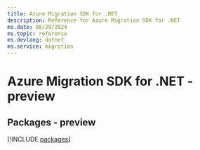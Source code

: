 ```yaml
---
title: Azure Migration SDK for .NET
description: Reference for Azure Migration SDK for .NET
ms.date: 08/29/2024
ms.topic: reference
ms.devlang: dotnet
ms.service: migration
---
```

# Azure Migration SDK for .NET - preview
## Packages - preview
[!INCLUDE [packages](migration-index.md)]
